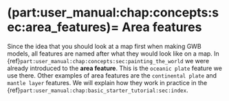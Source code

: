 (part:user_manual:chap:concepts:sec:area_features)=
Area features
=============================

Since the idea that you should look at a map first when making GWB models, all features are named after what they would look like on a map. In {ref}`part:user_manual:chap:concepts:sec:painting_the_world` we were already introduced to the **area feature**. This is the `oceanic plate` feature we use there. Other examples of area features are the `continental plate` and `mantle layer` features. We will explain how they work in practice in the {ref}`part:user_manual:chap:basic_starter_tutorial:sec:index`. 